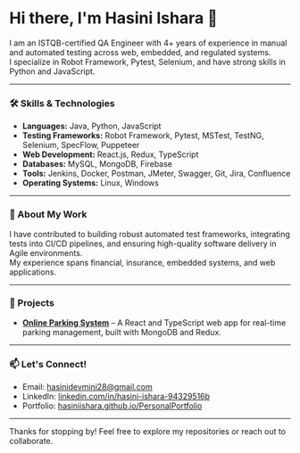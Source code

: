 # Hi there, I'm Hasini Ishara 👋

I am an ISTQB-certified QA Engineer with 4+ years of experience in manual and automated testing across web, embedded, and regulated systems.  
I specialize in Robot Framework, Pytest, Selenium, and have strong skills in Python and JavaScript.

---

### 🛠️ Skills & Technologies

- **Languages:** Java, Python, JavaScript  
- **Testing Frameworks:** Robot Framework, Pytest, MSTest, TestNG, Selenium, SpecFlow, Puppeteer  
- **Web Development:** React.js, Redux, TypeScript  
- **Databases:** MySQL, MongoDB, Firebase  
- **Tools:** Jenkins, Docker, Postman, JMeter, Swagger, Git, Jira, Confluence  
- **Operating Systems:** Linux, Windows  

---

### 📂 About My Work

I have contributed to building robust automated test frameworks, integrating tests into CI/CD pipelines, and ensuring high-quality software delivery in Agile environments.  
My experience spans financial, insurance, embedded systems, and web applications.

---

### 🚀 Projects

- **[Online Parking System](https://github.com/hasiniishara/OnlineParkingSystem)** – A React and TypeScript web app for real-time parking management, built with MongoDB and Redux.

---

### 📫 Let's Connect!

- Email: [hasinidevmini28@gmail.com](mailto:hasinidevmini28@gmail.com)  
- LinkedIn: [linkedin.com/in/hasini-ishara-94329516b](https://www.linkedin.com/in/hasini-ishara-94329516b/)  
- Portfolio: [hasiniishara.github.io/PersonalPortfolio](https://hasiniishara.github.io/PersonalPortfolio/)
---

Thanks for stopping by! Feel free to explore my repositories or reach out to collaborate.
